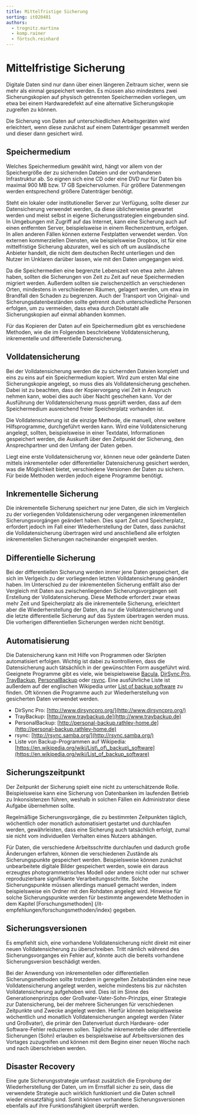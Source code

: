 ```yaml
---
title: Mittelfristige Sicherung
sorting: it020401
authors:
  - trognitz.martina
  - komp.rainer
  - förtsch.reinhard
---
```


# Mittelfristige Sicherung

Digitale Daten sind nur dann über einen längeren Zeitraum sicher, wenn sie mehr als einmal gespeichert werden. Es müssen also mindestens zwei Sicherungskopien auf physisch getrennten Speichermedien vorliegen, um etwa bei einem Hardwaredefekt auf eine alternative Sicherungskopie zugreifen zu können.

Die Sicherung von Daten auf unterschiedlichen Arbeitsgeräten wird erleichtert, wenn diese zunächst auf einem Datenträger gesammelt werden und dieser dann gesichert wird.

## Speichermedium

Welches Speichermedium gewählt wird, hängt vor allem von der Speichergröße der zu sichernden Dateien und der vorhandenen Infrastruktur ab. So eignen sich eine CD oder eine DVD nur für Daten bis maximal 900 MB bzw. 17 GB Speichervolumen. Für größere Datenmengen werden entsprechend größere Datenträger benötigt.

Steht ein lokaler oder institutioneller Server zur Verfügung, sollte dieser zur Datensicherung verwendet werden, da diese üblicherweise gewartet werden und meist selbst in eigene Sicherungsstrategien eingebunden sind. In Umgebungen mit Zugriff auf das Internet, kann eine Sicherung auch auf einen entfernten Server, beispielsweise in einem Rechenzentrum, erfolgen. In allen anderen Fällen können externe Festplatten verwendet werden. Von externen kommerziellen Diensten, wie beispielsweise Dropbox, ist für eine mittelfristige Sicherung abzuraten, weil es sich oft um ausländische Anbieter handelt, die nicht dem deutschen Recht unterliegen und den Nutzer im Unklaren darüber lassen, wie mit den Daten umgegangen wird.

Da die Speichermedien eine begrenzte Lebenszeit von etwa zehn Jahren haben, sollten die Sicherungen von Zeit zu Zeit auf neue Speichermedien migriert werden. Außerdem sollten sie zwischenzeitlich an verschiedenen Orten, mindestens in verschiedenen Räumen, gelagert werden, um etwa im Brandfall den Schaden zu begrenzen. Auch der Transport von Original- und Sicherungsdatenbeständen sollte getrennt durch unterschiedliche Personen erfolgen, um zu vermeiden, dass etwa durch Diebstahl alle Sicherungskopien auf einmal abhanden kommen.

Für das Kopieren der Daten auf ein Speichermedium gibt es verschiedene Methoden, wie die im Folgenden beschriebene Volldatensicherung, inkrementelle und differentielle Datensicherung.

## Volldatensicherung

Bei der Volldatensicherung werden die zu sichernden Dateien komplett und eins zu eins auf ein Speichermedium kopiert. Wird zum ersten Mal eine Sicherungskopie angelegt, so muss dies als Volldatensicherung geschehen. Dabei ist zu beachten, dass der Kopiervorgang viel Zeit in Anspruch nehmen kann, wobei dies auch über Nacht geschehen kann. Vor der Ausführung der Volldatensicherung muss geprüft werden, dass auf dem Speichermedium ausreichend freier Speicherplatz vorhanden ist.

Die Volldatensicherung ist die einzige Methode, die manuell, ohne weitere Hilfsprogramme, durchgeführt werden kann. Wird eine Volldatensicherung angelegt, sollten, beispielsweise in einer Textdatei, Informationen gespeichert werden, die Auskunft über den Zeitpunkt der Sicherung, den Ansprechpartner und den Umfang der Daten geben.

Liegt eine erste Volldatensicherung vor, können neue oder geänderte Daten mittels inkrementeller oder differentieller Datensicherung gesichert werden, was die Möglichkeit bietet, verschiedene Versionen der Daten zu sichern. Für beide Methoden werden jedoch eigene Programme benötigt.

## Inkrementelle Sicherung

Die inkrementelle Sicherung speichert nur jene Daten, die sich im Vergleich zu der vorliegenden Volldatensicherung oder vergangenen inkrementellen Sicherungsvorgängen geändert haben. Dies spart Zeit und Speicherplatz, erfordert jedoch im Fall einer Wiederherstellung der Daten, dass zunächst die Volldatensicherung übertragen wird und anschließend alle erfolgten inkrementellen Sicherungen nacheinander eingespielt werden.

## Differentielle Sicherung

Bei der differentiellen Sicherung werden immer jene Daten gespeichert, die sich im Verlgeich zu der vorliegenden letzten Volldatensicherung geändert haben. Im Unterschied zu der inkrementellen Sicherung entfällt also der Vergleich mit Daten aus zwischenliegenden Sicherungsvorgängen seit Erstellung der Volldatensicherung. Diese Methode erfordert zwar etwas mehr Zeit und Speicherplatz als die inkrementelle Sicherung, erleichtert aber die Wiederherstellung der Daten, da nur die Volldatensicherung und die letzte differentielle Sicherung auf das System übertragen werden muss. Die vorherigen differentiellen Sicherungen werden nicht benötigt.

## Automatisierung

Die Datensicherung kann mit Hilfe von Programmen oder Skripten automatisiert erfolgen. Wichtig ist dabei zu kontrollieren, dass die Datensicherung auch tätsächlich in der gewünschten Form ausgeführt wird. Geeignete Programme gibt es viele, wie beispielsweise [Bacula](http://bacula.org/), [DirSync Pro](http://www.dirsyncpro.org/), [TrayBackup](http://www.traybackup.de), [PersonalBackup](http://personal-backup.rathlev-home.de) oder [rsync](http://rsync.samba.org/). Eine ausführliche Liste ist außerdem auf der englischen Wikipedia unter [List of backup software](https://en.wikipedia.org/wiki/List_of_backup_software) zu finden. Oft können die Programme auch zur Wiederherstellung von gesicherten Daten verwendet werden.

- DirSync Pro: [http://www.dirsyncpro.org/](http://www.dirsyncpro.org/)
- TrayBackup: [http://www.traybackup.de](http://www.traybackup.de)
- PersonalBackup: [http://personal-backup.rathlev-home.de](http://personal-backup.rathlev-home.de)
- rsync: [http://rsync.samba.org/](http://rsync.samba.org/)
- Liste von Backup-Programmen auf Wikipedia: [https://en.wikipedia.org/wiki/List\_of\_backup\_software](https://en.wikipedia.org/wiki/List_of_backup_software)

## Sicherungszeitpunkt

Der Zeitpunkt der Sicherung spielt eine nicht zu unterschätzende Rolle. Beispielsweise kann eine Sicherung von Datenbanken im laufenden Betrieb zu Inkonsistenzen führen, weshalb in solchen Fällen ein Administrator diese Aufgabe übernehmen sollte.

Regelmäßige Sicherungsvorgänge, die zu bestimmten Zeitpunkten täglich, wöchentlich oder monatlich automatisiert gestartet und durchlaufen werden, gewährleisten, dass eine Sicherung auch tatsächlich erfolgt, zumal sie nicht vom individuellen Verhalten eines Nutzers abhängen.

Für Daten, die verschiedene Arbeitsschritte durchlaufen und dadurch große Änderungen erfahren, können die verschiedenen Zustände als Sicherungspunkte gespeichert werden. Beispielsweise können zunächst unbearbeitete digitale Bilder gespeichert werden, sowie ein daraus erzeugtes photogrammetrisches Modell oder andere nicht oder nur schwer reproduzierbare signifikante Verarbeitungsschritte. Solche Sicherungspunkte müssen allerdings manuell gemacht werden, indem beispielsweise ein Ordner mit den Rohdaten angelegt wird. Hinweise für solche Sicherungspunkte werden für bestimmte angewendete Methoden in dem Kapitel [Forschungsmethoden] (/it-empfehlungen/forschungsmethoden/index) gegeben.

## Sicherungsversionen

Es empfiehlt sich, eine vorhandene Volldatensicherung nicht direkt mit einer neuen Volldatensicherung zu überschreiben. Tritt nämlich während des Sicherungsvorganges ein Fehler auf, könnte auch die bereits vorhandene Sicherungsversion beschädigt werden.

Bei der Anwendung von inkrementellen oder differentiellen Sicherungsmethoden sollte trotzdem in geregelten Zeitabständen eine neue Volldatensicherung angelegt werden, welche mindestens bis zur nächsten Volldatensicherung aufgehoben wird. Dies ist im Sinne des Generationenprinzips oder Großvater-Vater-Sohn-Prinzips, einer Strategie zur Datensicherung, bei der mehrere Sicherungen für verschiedenen Zeitpunkte und Zwecke angelegt werden. Hierfür können beispielsweise wöchentlich und monatlich Volldatensicherungen angelegt werden (Vater und Großvater), die primär den Datenverlust durch Hardware- oder Software-Fehler reduzieren sollen. Tägliche inkrementelle oder differentielle Sicherungen (Sohn) erlauben es beispielsweise auf Arbeitsversionen des Vortages zuzugreifen und können mit dem Beginn einer neuen Woche nach und nach überschrieben werden.

## Disaster Recovery

Eine gute Sicherungsstrategie umfasst zusätzlich die Erprobung der Wiederherstellung der Daten, um im Ernstfall sicher zu sein, dass die verwendete Strategie auch wirklich funktioniert und die Daten schnell wieder einsatzfähig sind. Somit können vorhandene Sicherungsversionen ebenfalls auf ihre Funktionsfähigkeit überprüft werden.
